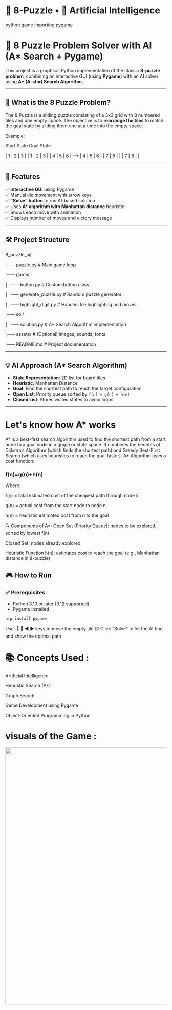 # 🧩 8-Puzzle • 🤖 Artificial Intelligence
python game importing pygame
# 🧠 8 Puzzle Problem Solver with AI (A* Search + Pygame)

This project is a graphical Python implementation of the classic **8-puzzle problem**, combining an interactive GUI (using **Pygame**) with an AI solver using **A\* (A-star) Search Algorithm**.

---

## 📌 What is the 8 Puzzle Problem?

The 8 Puzzle is a sliding puzzle consisting of a 3x3 grid with 8 numbered tiles and one empty space. The objective is to **rearrange the tiles** to match the goal state by sliding them one at a time into the empty space.

Example:

Start State Goal State

| 1 | 2 | 3 | | 1 | 2 | 3 |
| 4 | 5 | 6 | --> | 4 | 5 | 6 |
| 7 | 8 | | | 7 | 8 | |

---

## 🚀 Features

✅ **Interactive GUI** using Pygame  
✅ Manual tile movement with arrow keys  
✅ **"Solve" button** to run AI-based solution  
✅ Uses **A\* algorithm with Manhattan distance** heuristic  
✅ Shows each move with animation  
✅ Displays number of moves and victory message  

---

## 🛠️ Project Structure

8_puzzle_ai/

├── puzzle.py # Main game loop

├── game/

│ ├── button.py # Custom button class

│ ├── generate_puzzle.py # Random puzzle generator

│ ├── highlight_digit.py # Handles tile highlighting and moves

├── sol/

│ └── solution.py # A* Search Algorithm implementation

├── assets/ # (Optional) images, sounds, fonts

├── README.md # Project documentation


---
## 💡 AI Approach (A* Search Algorithm)

- **State Representation**: 2D list for board tiles  
- **Heuristic**: Manhattan Distance  
- **Goal**: Find the shortest path to reach the target configuration  
- **Open List**: Priority queue sorted by `f(n) = g(n) + h(n)`  
- **Closed List**: Stores visited states to avoid loops

---
# Let's know how A* works
A* is a best-first search algorithm used to find the shortest path from a start node to a goal node in a graph or state space. It combines the benefits of Dijkstra’s Algorithm (which finds the shortest path) and Greedy Best-First Search (which uses heuristics to reach the goal faster).
A* Algorithm uses a cost function: 
### f(n)=g(n)+h(n)
Where:

f(n) = total estimated cost of the cheapest path through node n

g(n) = actual cost from the start node to node n

h(n) = heuristic estimated cost from n to the goal

🔍 Components of A*:
Open Set (Priority Queue): nodes to be explored, sorted by lowest f(n)

Closed Set: nodes already explored

Heuristic Function h(n): estimates cost to reach the goal (e.g., Manhattan distance in 8-puzzle)



## 🎮 How to Run

### ✅ Prerequisites:
- Python 3.10 or later (3.12 supported)
- Pygame installed

```bash
pip install pygame
```
Use:
🔼 🔽 ◀️ ▶️ keys to move the empty tile
🟨 Click "Solve" to let the AI find and show the optimal path

# 📚 Concepts Used :
Artificial Intelligence

Heuristic Search (A*)

Graph Search

Game Development using Pygame

Object-Oriented Programming in Python
# visuals of the Game :
<img width = "900px" height = "800px" src="https://github.com/user-attachments/assets/54928ad4-96f3-44ac-a325-48ce79639cfa">

